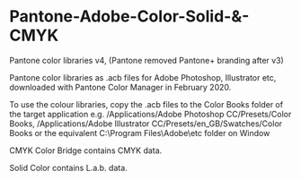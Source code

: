 # Pantone-Adobe-Color-Solid-&-CMYK

Pantone color libraries v4, (Pantone removed Pantone+ branding after v3)

Pantone color libraries as .acb files for Adobe Photoshop, Illustrator etc, downloaded with Pantone Color Manager in February 2020.

To use the colour libraries, copy the .acb files to the Color Books folder of the target application e.g. /Applications/Adobe Photoshop CC/Presets/Color Books, /Applications/Adobe Illustrator CC/Presets/en_GB/Swatches/Color Books or the equivalent C:\Program Files\Adobe\etc folder on Window

CMYK Color Bridge contains CMYK data.

Solid Color contains L.a.b. data.
